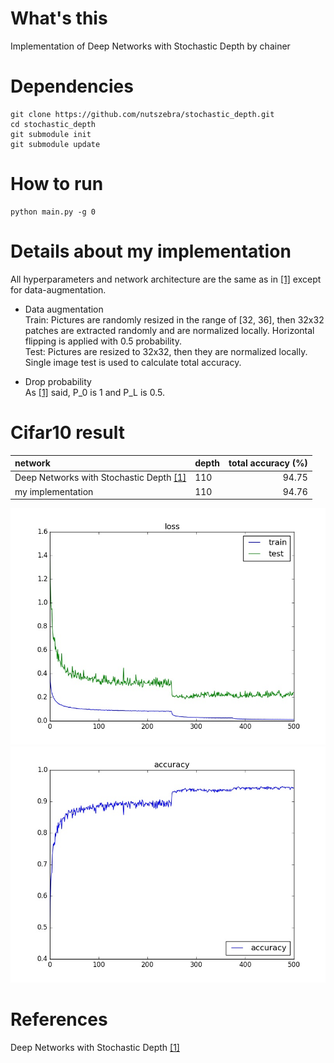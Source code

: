 # What's this
Implementation of Deep Networks with Stochastic Depth by chainer  

# Dependencies

    git clone https://github.com/nutszebra/stochastic_depth.git
    cd stochastic_depth
    git submodule init
    git submodule update

# How to run
    python main.py -g 0

# Details about my implementation
All hyperparameters and network architecture are the same as in [[1]][Paper] except for data-augmentation.  
* Data augmentation  
Train: Pictures are randomly resized in the range of [32, 36], then 32x32 patches are extracted randomly and are normalized locally. Horizontal flipping is applied with 0.5 probability.  
Test: Pictures are resized to 32x32, then they are normalized locally. Single image test is used to calculate total accuracy.  

* Drop probability  
As [[1]][Paper] said, P_0 is 1 and P_L is 0.5.


# Cifar10 result
| network                                           | depth  | total accuracy (%) |
|:--------------------------------------------------|--------|-------------------:|
| Deep Networks with Stochastic Depth [[1]][Paper]  | 110    | 94.75              |
| my implementation                                 | 110    | 94.76               |

<img src="https://github.com/nutszebra/stochastic_depth/blob/master/loss.jpg" alt="loss" title="loss">
<img src="https://github.com/nutszebra/stochastic_depth/blob/master/accuracy.jpg" alt="total accuracy" title="total accuracy">

# References  
Deep Networks with Stochastic Depth [[1]][Paper]

[paper]: https://arxiv.org/abs/1603.09382 "Paper"
